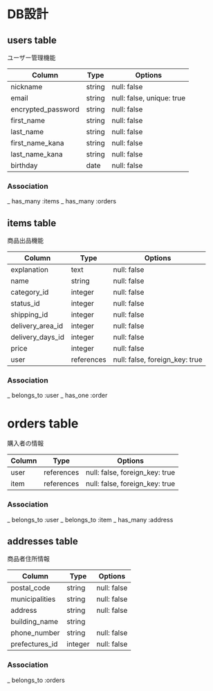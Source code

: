 # DB設計

## users table
ユーザー管理機能

| Column             | Type    | Options                   |
| ------------------ | ------- | ------------------------- |
| nickname           | string  | null: false               |
| email              | string  | null: false, unique: true |
| encrypted_password | string  | null: false               |
| first_name         | string  | null: false               |
| last_name          | string  | null: false               |
| first_name_kana    | string  | null: false               |
| last_name_kana     | string  | null: false               |
| birthday           | date    | null: false               |


### Association
_ has_many :items
_ has_many :orders

## items table
商品出品機能

| Column           | Type         | Options                        |
| ---------------- | ------------ | ------------------------------ |
| explanation      | text         | null: false                    |
| name             | string       | null: false                    |
| category_id      | integer      | null: false                    |
| status_id        | integer      | null: false                    |
| shipping_id      | integer      | null: false                    |
| delivery_area_id | integer      | null: false                    |
| delivery_days_id | integer      | null: false                    |
| price            | integer      | null: false                    |
| user             | references   | null: false, foreign_key: true |

### Association
_ belongs_to  :user
_ has_one     :order

# orders table
購入者の情報

| Column         | Type       | Options                        |
| -------------- | ---------- | ------------------------------ |
| user           | references | null: false, foreign_key: true |
| item           | references | null: false, foreign_key: true |

### Association
_ belongs_to :user
_ belongs_to :item
_ has_many   :address

## addresses table
商品者住所情報

| Column         | Type       | Options     |
| -------------- | ---------- | ----------- |
| postal_code    | string     | null: false |
| municipalities | string     | null: false |
| address        | string     | null: false |
| building_name  | string     |             |
| phone_number   | string     | null: false |
| prefectures_id | integer    | null: false |

### Association
_ belongs_to :orders